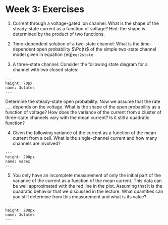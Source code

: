 Week 3: Exercises
=======================
 
1. Current through a voltage-gated ion channel:
What is the shape of the steady-state current as a function of voltage? Hint: the shape is determined by the product of two functions. 

2. Time-dependent solution of a two-state channel:
What is the time-dependent open probability $\Po(t)$ of the simple two-state channel model given in equation {eq}`eq:2state` 

3. A three-state channel: Consider the following state diagram for a channel with two closed states:

```{figure} 3states.png
---
height: 70px
name: 3states
---
```

Determine the steady-state open probability. Now we assume that the rate ..... depends on the voltage. What is the shape of the open probability as a function of voltage? How does the variance of the current from a cluster of three-state channels vary with the mean current? Is it still a quadratic function?

4. Given the following variance of the current as a function of the mean current from a cell. What is the single-channel current and how many channels are involved?

```{figure} varex.png
---
height: 200px
name: varex
---
```

5. You only have an incomplete measurement of only the initial part of the variance of the current as a function of the mean current. This data can be well approximated with the red line in the plot. Assuming that it is the quadratic behavior that we discussed in the lecture. What quantities can you still determine from this measurement and what is its value?

```{figure} incdata.png
---
height: 200px
name: 3states
---
``` 